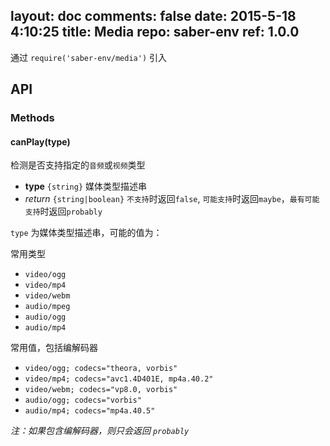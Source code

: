 layout: doc
comments: false
date: 2015-5-18 4:10:25
title: Media
repo: saber-env
ref: 1.0.0
---

通过 `require('saber-env/media')` 引入

## API

### Methods

#### canPlay(type)

检测是否支持指定的`音频`或`视频`类型

* **type** `{string}` 媒体类型描述串
* _return_ `{string|boolean}`
    `不支持`时返回`false`, `可能支持`时返回`maybe`，`最有可能支持`时返回`probably`


`type` 为媒体类型描述串，可能的值为：

常用类型

+ `video/ogg`
+ `video/mp4`
+ `video/webm`
+ `audio/mpeg`
+ `audio/ogg`
+ `audio/mp4`

常用值，包括编解码器

+ `video/ogg; codecs="theora, vorbis"`
+ `video/mp4; codecs="avc1.4D401E, mp4a.40.2"`
+ `video/webm; codecs="vp8.0, vorbis"`
+ `audio/ogg; codecs="vorbis"`
+ `audio/mp4; codecs="mp4a.40.5"`

_注：如果包含编解码器，则只会返回 `probably`_